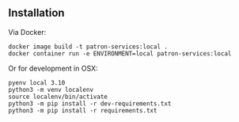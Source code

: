 ## Installation

Via Docker:

```
docker image build -t patron-services:local .
docker container run -e ENVIRONMENT=local patron-services:local
```

Or for development in OSX:
```
pyenv local 3.10
python3 -m venv localenv
source localenv/bin/activate
python3 -m pip install -r dev-requirements.txt
python3 -m pip install -r requirements.txt
```